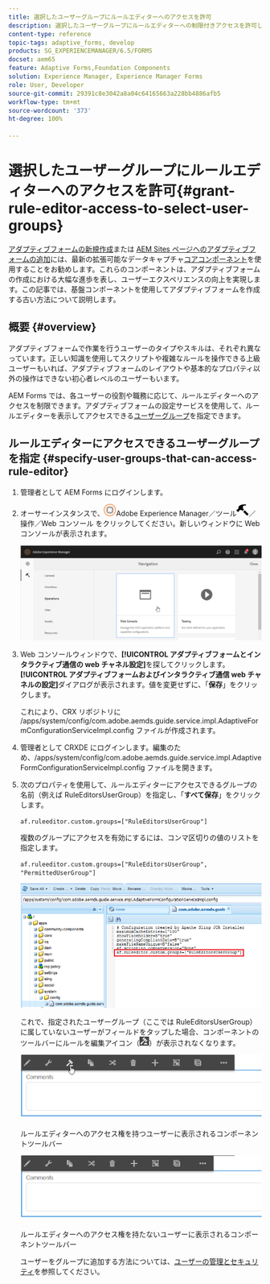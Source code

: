 ```yaml
---
title: 選択したユーザーグループにルールエディターへのアクセスを許可
description: 選択したユーザーグループにルールエディターへの制限付きアクセスを許可します。
content-type: reference
topic-tags: adaptive_forms, develop
products: SG_EXPERIENCEMANAGER/6.5/FORMS
docset: aem65
feature: Adaptive Forms,Foundation Components
solution: Experience Manager, Experience Manager Forms
role: User, Developer
source-git-commit: 29391c8e3042a8a04c64165663a228bb4886afb5
workflow-type: tm+mt
source-wordcount: '373'
ht-degree: 100%

---
```


# 選択したユーザーグループにルールエディターへのアクセスを許可{#grant-rule-editor-access-to-select-user-groups}

<span class="preview">[アダプティブフォームの新規作成](/help/forms/using/create-an-adaptive-form-core-components.md)または [AEM Sites ページへのアダプティブフォームの追加](/help/forms/using/create-or-add-an-adaptive-form-to-aem-sites-page.md)には、最新の拡張可能なデータキャプチャ[コアコンポーネント](https://experienceleague.adobe.com/docs/experience-manager-core-components/using/adaptive-forms/introduction.html?lang=ja)を使用することをお勧めします。これらのコンポーネントは、アダプティブフォームの作成における大幅な進歩を表し、ユーザーエクスペリエンスの向上を実現します。この記事では、基盤コンポーネントを使用してアダプティブフォームを作成する古い方法について説明します。</span>

## 概要 {#overview}

アダプティブフォームで作業を行うユーザーのタイプやスキルは、それぞれ異なっています。正しい知識を使用してスクリプトや複雑なルールを操作できる上級ユーザーもいれば、アダプティブフォームのレイアウトや基本的なプロパティ以外の操作はできない初心者レベルのユーザーもいます。

AEM Forms では、各ユーザーの役割や職務に応じて、ルールエディターへのアクセスを制限できます。アダプティブフォームの設定サービスを使用して、ルールエディターを表示してアクセスできる[ユーザーグループ](/help/sites-administering/security.md)を指定できます。

## ルールエディターにアクセスできるユーザーグループを指定 {#specify-user-groups-that-can-access-rule-editor}

1. 管理者として AEM Forms にログインします。
1. オーサーインスタンスで、![adobeexperiencemanager](assets/adobeexperiencemanager.png)Adobe Experience Manager／ツール![ハンマー](assets/hammer.png)／操作／Web コンソール をクリックしてください。新しいウィンドウに Web コンソールが表示されます。

   ![1-2](assets/1-2.png)

1. Web コンソールウィンドウで、**[!UICONTROL アダプティブフォームとインタラクティブ通信の web チャネル設定]**&#x200B;を探してクリックします。**[!UICONTROL アダプティブフォームおよびインタラクティブ通信 web チャネルの設定]**&#x200B;ダイアログが表示されます。値を変更せずに、「**保存**」をクリックします。

   これにより、CRX リポジトリに /apps/system/config/com.adobe.aemds.guide.service.impl.AdaptiveFormConfigurationServiceImpl.config ファイルが作成されます。

1. 管理者として CRXDE にログインします。編集のため、/apps/system/config/com.adobe.aemds.guide.service.impl.AdaptiveFormConfigurationServiceImpl.config ファイルを開きます。
1. 次のプロパティを使用して、ルールエディターにアクセスできるグループの名前（例えば RuleEditorsUserGroup）を指定し、「**すべて保存**」をクリックします。

   `af.ruleeditor.custom.groups=["RuleEditorsUserGroup"]`

   複数のグループにアクセスを有効にするには、コンマ区切りの値のリストを指定します。

   `af.ruleeditor.custom.groups=["RuleEditorsUserGroup", "PermittedUserGroup"]`

   ![ユーザーを作成](assets/create_user_new.png)

   これで、指定されたユーザーグループ（ここでは RuleEditorsUserGroup）に属していないユーザーがフィールドをタップした場合、コンポーネントのツールバーにルールを編集アイコン（![edit-rules1](assets/edit-rules1.png)）が表示されなくなります。

   ![componentstoolbarwither](assets/componentstoolbarwithre.png)

   ルールエディターへのアクセス権を持つユーザーに表示されるコンポーネントツールバー

   ![componentstoolbarwithouter](assets/componentstoolbarwithoutre.png)

   ルールエディターへのアクセス権を持たないユーザーに表示されるコンポーネントツールバー

   ユーザーをグループに追加する方法については、[ユーザーの管理とセキュリティ](/help/sites-administering/security.md)を参照してください。
